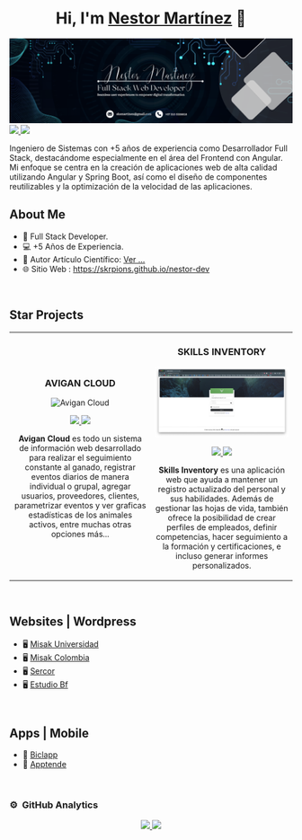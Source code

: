 <div align="center">
<h1 align="center">Hi, I'm <a href="">Nestor Martínez</a> 👋</h1>
</div>
<img src="https://raw.githubusercontent.com/skrpions/skrpions/main/LinkedIn%20Banner.png">

<a href="https://www.youtube.com/@nestormartinez6196" target="_blank">
  <img src="https://img.shields.io/badge/CANAL-YouTube?style=for-the-badge&logo=youtube&logoColor=white&color=111213&labelColor=red">
</a>

<a href="https://api.whatsapp.com/send?phone=3105338818" target="_blank">
  <img src="https://img.shields.io/badge/WhatsApp-%25D366.svg?style=for-the-badge&logo=whatsapp&logoColor=white&color=111213&labelColor=25D366">
</a>

Ingeniero de Sistemas con +5 años de experiencia como Desarrollador Full Stack, destacándome especialmente en el área del Frontend con Angular. Mi enfoque se centra en la creación de aplicaciones web de alta calidad utilizando Angular y Spring Boot, así como el diseño de componentes reutilizables y la optimización de la velocidad de las aplicaciones.

## About Me

- 🥈 Full Stack Developer.
- 💻 +5 Años de Experiencia.
- 📗 Autor Artículo Científico: [Ver ...](https://acofipapers.org/index.php/eiei/article/view/252)
- 🌐 Sitio Web : https://skrpions.github.io/nestor-dev


<br>

## Star Projects
<table>
<tr>
<td width="50%">
 <h3 align="center">AVIGAN CLOUD</h3>
<div align="center">
<img src="https://github.com/skrpions/skrpions/blob/main/Fondo%20Avigan%20Web.png?raw=true" width="400" alt="Avigan Cloud">
<br>
 <p>
 <a href="#" target="_blank">
  <img src="https://img.shields.io/badge/CODE-GitHub?style=for-the-badge&logo=github&logoColor=white&color=005a72&labelColor=111213">
 </a>
 <a href="https://www.youtube.com/watch?v=DT6XU5T2DGA" target="_blank">
  <img src="https://img.shields.io/badge/YOUTUBE-YouTube?style=for-the-badge&logo=youtube&logoColor=white&color=red&labelColor=111213">
 </a>
</p>
<p><strong>Avigan Cloud</strong> es todo un sistema de información web desarrollado para realizar el seguimiento constante al ganado, registrar eventos diarios de manera individual o grupal, agregar usuarios, proveedores, clientes, parametrizar eventos y ver graficas estadísticas de los animales activos, entre muchas otras opciones más...</p>
</div>

</td>

<td width="50%">
<h3 align="center">SKILLS INVENTORY</h3>
<div align="center">
 <img src="https://github.com/skrpions/skrpions/blob/main/Fondo%20Skills%20Inventory.png?raw=true" width="400" alt="Skills Inventory">
<br>
<p>
<a href="#" target="_blank">
 <img src="https://img.shields.io/badge/CODE-GitHub?style=for-the-badge&logo=github&logoColor=white&color=005a72&labelColor=111213">
</a>

<a href="#" target="_blank">
 <img src="https://img.shields.io/badge/YOUTUBE-YouTube?style=for-the-badge&logo=youtube&logoColor=white&color=red&labelColor=111213">
</a>
</p>
</p>
 <strong>Skills Inventory</strong> es una aplicación web que ayuda a mantener un registro actualizado del personal y sus habilidades. Además de gestionar las hojas de vida, también ofrece la posibilidad de crear perfiles de empleados, definir competencias, hacer seguimiento a la formación y certificaciones, e incluso generar informes personalizados.</p>
</div>
</table>


                                                                        
</div>
<br>

## Websites | Wordpress

- 🖥 [Misak Universidad](https://www.misakuniversidad.org/)
- 🖥 [Misak Colombia](https://www.misak-colombia.org/)
- 🖥 [Sercor](https://sercoresahi.com/)
- 🖥 [Estudio Bf](https://www.estudio-bf.com/)
<br>

## Apps | Mobile

- 📱 [Biclapp](https://drive.google.com/file/d/1KJP7wum3SOGosmO90oLkeL9O3ZSkRhM9/view?usp=sharing)
- 📱 [Apptende](https://drive.google.com/file/d/11zH7WAginXvb-1A6RBJT-5rRZhwG6aFk/view?usp=sharing)
<br>

### ⚙️ &nbsp;GitHub Analytics

<p align="center">
<a href="https://github.com/skrpions">
  <img height="180em" src="https://github-readme-stats-eight-theta.vercel.app/api?username=skrpions&show_icons=true&theme=algolia&include_all_commits=true&count_private=true"/>
  <img height="180em" src="https://github-readme-stats-eight-theta.vercel.app/api/top-langs/?username=skrpions&layout=compact&langs_count=8&theme=algolia"/>
</a>
</p>
